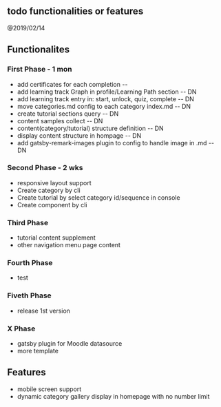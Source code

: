 todo functionalities or features
------------

@2019/02/14


## Functionalites

### First Phase - 1 mon
* add certificates for each completion  -- 
* add learning track Graph in profile/Learning Path section  -- DN
* add learning track entry in: start, unlock, quiz, complete  -- DN
* move categories.md config to each category index.md  -- DN
* create tutorial sections query  -- DN
* content samples collect  --  DN
* content(category/tutorial) structure definition  -- DN
* display content structure in hompage  -- DN
* add gatsby-remark-images plugin to config to handle image in .md  -- DN

### Second Phase - 2 wks
* responsive layout support
* Create category by cli
* Create tutorial by select category id/sequence in console
* Create component by cli

### Third Phase
* tutorial content supplement
* other navigation menu page content

### Fourth Phase
* test

### Fiveth Phase
* release 1st version

### X Phase
* gatsby plugin for Moodle datasource
* more template

## Features

* mobile screen support
* dynamic category gallery display in homepage with no number limit